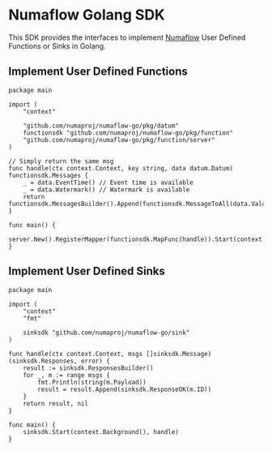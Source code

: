 # Numaflow Golang SDK

This SDK provides the interfaces to implement [Numaflow](https://github.com/numaproj/numaflow) User Defined Functions or Sinks in Golang.

## Implement User Defined Functions

```golang
package main

import (
	"context"

	"github.com/numaproj/numaflow-go/pkg/datum"
	functionsdk "github.com/numaproj/numaflow-go/pkg/function"
	"github.com/numaproj/numaflow-go/pkg/function/server"
)

// Simply return the same msg
func handle(ctx context.Context, key string, data datum.Datum) functionsdk.Messages {
	_ = data.EventTime() // Event time is available
	_ = data.Watermark() // Watermark is available
	return functionsdk.MessagesBuilder().Append(functionsdk.MessageToAll(data.Value()))
}

func main() {
	server.New().RegisterMapper(functionsdk.MapFunc(handle)).Start(context.Background())
}

```

## Implement User Defined Sinks

```golang
package main

import (
	"context"
	"fmt"

	sinksdk "github.com/numaproj/numaflow-go/sink"
)

func handle(ctx context.Context, msgs []sinksdk.Message) (sinksdk.Responses, error) {
	result := sinksdk.ResponsesBuilder()
	for _, m := range msgs {
		fmt.Println(string(m.Payload))
		result = result.Append(sinksdk.ResponseOK(m.ID))
	}
	return result, nil
}

func main() {
	sinksdk.Start(context.Background(), handle)
}

```
